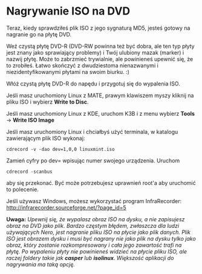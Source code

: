 # Nagrywanie ISO na DVD
Teraz, kiedy sprawdziłeś plik ISO z jego sygnaturą MD5, jesteś gotowy na nagranie go na płytę DVD.

Weź czystą płytę DVD-R (DVD-RW powinna też być dobra, ale ten typ płyty jest znany jako sprawiający problemy) i Twój ulubiony mazak (marker) i nazwij płytę. Może to zabrzmieć trywialnie, ale powinieneś upewnić się, że to zrobiłeś. Łatwo skończyć z dwudziestoma nienazwanymi i niezidentyfikowanymi płytami na swoim biurku. :)

Włóż czystą płytę DVD-R do napędu i przygotuj się do wypalenia ISO.

Jeśli masz uruchomiony Linux z MATE, prawym klawiszem myszy kliknij na pliku ISO i wybierz **Write to Disc**.

Jeśli masz uruchomiony Linux z KDE, uruchom K3B i z menu wybierz **Tools** → **Write ISO Image**

Jeśli masz uruchomiony Linux i chciałbyś użyć terminala, w katalogu zawierającym plik ISO wykonaj:
```
cdrecord -v -dao dev=1,0,0 linuxmint.iso
```
Zamień cyfry po dev= wpisując numer swojego urządzenia.
Uruchom
```
cdrecord -scanbus
```
aby się przekonać. Być może potrzebujesz uprawnień root'a aby uruchomić to polecenie.

Jeśli używasz Windows, możesz wykorzystać program InfraRecorder:
http://infrarecorder.sourceforge.net/?page_id=5

**Uwaga:** *Upewnij się, że wypalasz obraz ISO na dysku, a nie zapisujesz obraz na DVD jako plik. Bardzo częstym błędem, zwłaszcza dla ludzi używających Nero, jest nagranie pliku ISO na płycie jako plik danych.
Plik ISO jest obrazem dysku i musi być nagrany nie jako plik na dysku tylko jako obraz, który zostanie rozkompresowany i cała jego zawartość trafi na płytę. Po wypaleniu płyty nie powinieneś widzieć na płycie pliku ISO, ale raczej foldery takie jak **casper** lub **isolinux**. Większość aplikacji do nagrywania ma taką opcję.*
